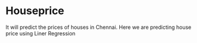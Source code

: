 # Houseprice
It will predict the prices of houses in Chennai.
Here we are predicting house price using Liner Regression 
